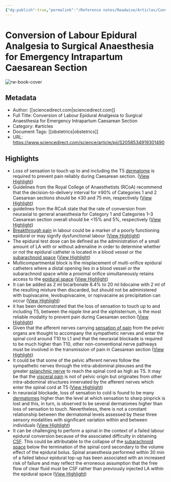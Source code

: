 ```yaml
---
{"dg-publish":true,"permalink":"/Reference notes/Readwise/Articles/Conversion of Labour Epidural Analgesia to Surgical Anaesthesia for Emergency Intrapartum Caesarean Section/"}
---
```


# Conversion of Labour Epidural Analgesia to Surgical Anaesthesia for Emergency Intrapartum Caesarean Section

![rw-book-cover](https://ars.els-cdn.com/content/image/1-s2.0-S2058534919X00128-cov150h.gif)

## Metadata
- Author: [[sciencedirect.com\|sciencedirect.com]]
- Full Title: Conversion of Labour Epidural Analgesia to Surgical Anaesthesia for Emergency Intrapartum Caesarean Section
- Category: #articles
- Document Tags: [[obstetrics\|obstetrics]] 
- URL: https://www.sciencedirect.com/science/article/pii/S2058534919301490

## Highlights
- Loss of sensation to touch up to and including the T5 [dermatome](https://www.sciencedirect.com/topics/medicine-and-dentistry/dermatome) is required to prevent pain reliably during Caesarean section. ([View Highlight](https://read.readwise.io/read/01gs9rd9t8s91gswevgn563y25))
- Guidelines from the Royal College of Anaesthetists (RCoA) recommend that the decision-to-delivery interval for ≥90% of Categories 1 and 2 Caesarean sections should be ≤30 and 75 min, respectively ([View Highlight](https://read.readwise.io/read/01gs9rr7cctergdfh2k9q328tw))
- guidelines from the RCoA state that the rate of conversion from neuraxial to general anaesthesia for Category 1 and Categories 1–3 Caesarean section overall should be <15% and 5%, respectively ([View Highlight](https://read.readwise.io/read/01gs9rsb8k95c331vzq50yff99))
- [Breakthrough pain](https://www.sciencedirect.com/topics/medicine-and-dentistry/breakthrough-pain) in labour could be a marker of a poorly functioning epidural or may signify dysfunctional labour ([View Highlight](https://read.readwise.io/read/01gs9s1sbpnqy23re4q1g3ez8q))
- The epidural test dose can be defined as the administration of a small amount of LA with or without adrenaline in order to determine whether or not the epidural catheter is located in a blood vessel or the [subarachnoid space](https://www.sciencedirect.com/topics/medicine-and-dentistry/subarachnoid-space) ([View Highlight](https://read.readwise.io/read/01gs9sdq45ebqdac662xenec6b))
- Multicompartmental block is the misplacement of multi-orifice epidural catheters where a distal opening lies in a blood vessel or the subarachnoid space while a proximal orifice simultaneously retains access to the [epidural space](https://www.sciencedirect.com/topics/medicine-and-dentistry/epidural-space) ([View Highlight](https://read.readwise.io/read/01gs9sfhnpdm6pdtkegyftt4q1))
- It can be added as 2 ml bicarbonate 8.4% to 20 ml lidocaine with 2 ml of the resulting mixture then discarded, but should not be administered with bupivacaine, levobupivacaine, or ropivacaine as precipitation can occur ([View Highlight](https://read.readwise.io/read/01gsenkeahvz5cxknp46preyaw))
- it has been demonstrated that the loss of sensation to touch up to and including T5, between the nipple line and the xiphisternum, is the most reliable modality to prevent pain during Caesarean section ([View Highlight](https://read.readwise.io/read/01gsep0a8j97e6pw3cqs817b7n))
- Given that the afferent nerves carrying [sensation of pain](https://www.sciencedirect.com/topics/medicine-and-dentistry/sensation-of-pain) from the pelvic organs are thought to accompany the sympathetic nerves and enter the spinal cord around T10 to L1 and that the neuraxial blockade is required to be much higher than T10, other non-conventional nerve pathways must be involved in the transmission of pain in Caesarean section ([View Highlight](https://read.readwise.io/read/01gsep59dykaegzbky50db92bv))
- It could be that some of the pelvic afferent nerves follow the sympathetic nerves through the intra-abdominal plexuses and the greater [splanchnic nerve](https://www.sciencedirect.com/topics/medicine-and-dentistry/splanchnic-nerve) to reach the spinal cord as high as T5. It may be that the [visceral pain](https://www.sciencedirect.com/topics/medicine-and-dentistry/visceral-pain) is not of pelvic origin but originates from other intra-abdominal structures innervated by the afferent nerves which enter the spinal cord at T5 ([View Highlight](https://read.readwise.io/read/01gsep75y1cj6h6baj3xfsa29g))
- In neuraxial blockade, loss of sensation to cold is found to be many [dermatomes](https://www.sciencedirect.com/topics/medicine-and-dentistry/dermatome) higher than the level at which sensation to sharp pinprick is lost and this, in turn, is observed to be several dermatomes higher than loss of sensation to touch. Nevertheless, there is not a constant relationship between the dermatomal levels assessed by these three sensory modalities with significant variation within and between individuals ([View Highlight](https://read.readwise.io/read/01gsepbtx7pgeqfv31zevfq800))
- It can be challenging to perform a spinal in the context of a failed labour epidural conversion because of the associated difficulty in obtaining [CSF](https://www.sciencedirect.com/topics/medicine-and-dentistry/cerebrospinal-fluid). This could be attributable to the collapse of the [subarachnoid space](https://www.sciencedirect.com/topics/medicine-and-dentistry/subarachnoid-space) below the termination of the spinal cord secondary to the volume effect of the epidural bolus. Spinal anaesthesia performed within 30 min of a failed labour epidural top-up has been associated with an increased risk of failure and may reflect the erroneous assumption that the free flow of clear fluid must be CSF rather than previously injected LA within the epidural space ([View Highlight](https://read.readwise.io/read/01gsepmtjr3da0bz19rmseap97))
